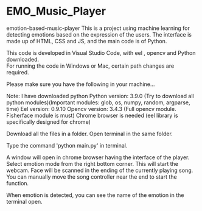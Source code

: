 # EMO_Music_Player

emotion-based-music-player
This is a project using machine learning for detecting emotions based on the expression of the users. The interface is made up of HTML, CSS and JS, and the main code is of Python.


This code is developed in Visual Studio Code, with eel , opencv and Python downloaded.  
For running the code in Windows or Mac, certain path changes are required.


Please make sure you have the following in your machine...

Note: I have downloaded python
Python version: 3.9.0 (Try to download all python modules)(Important modules: glob, os, numpy, random, argparse, time)
Eel version: 0.9.10
Opencv version: 3.4.3 (Full opencv module. Fisherface module is must)
Chrome browser is needed (eel library is specifically designed for chrome)

Download all the files in a folder. Open terminal in the same folder. 

Type the command 'python main.py' in terminal. 

A window will open in chrome browser having the interface of the player. Select emotion mode from the right bottom corner. This will start the webcam. Face will be scanned in the ending of the currently playing song. You can manually move the song controller near the end to start the function. 

When emotion is detected, you can see the name of the emotion in the terminal open.



